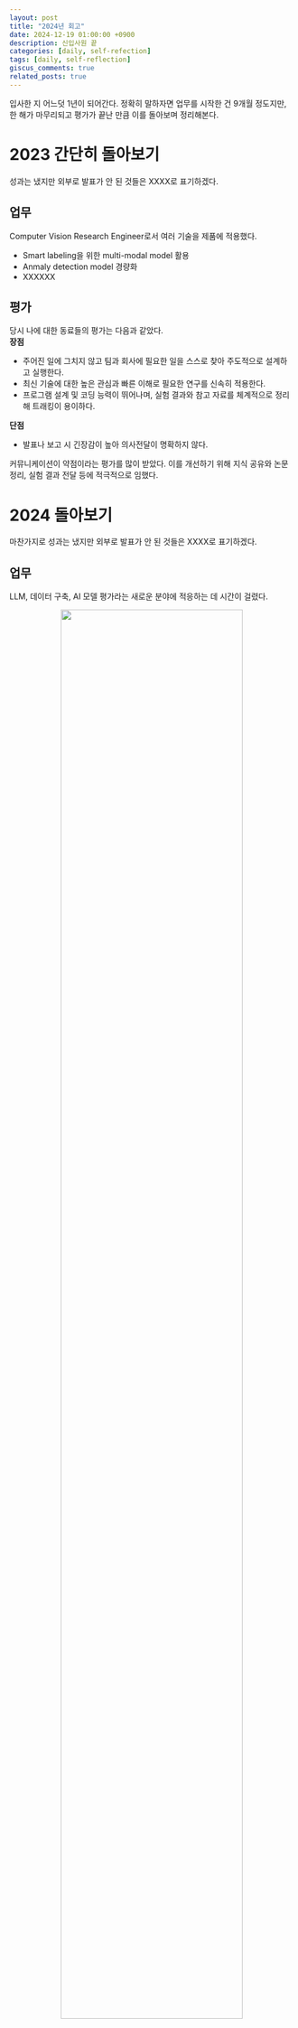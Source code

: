 ```yaml
---
layout: post
title: "2024년 회고"
date: 2024-12-19 01:00:00 +0900
description: 신입사원 끝
categories: [daily, self-refection]
tags: [daily, self-reflection]
giscus_comments: true
related_posts: true
---
```


입사한 지 어느덧 1년이 되어간다. 정확히 말하자면 업무를 시작한 건 9개월 정도지만, 한 해가 마무리되고 평가가 끝난 만큼 이를 돌아보며 정리해본다.

# 2023 간단히 돌아보기

성과는 냈지만 외부로 발표가 안 된 것들은 XXXX로 표기하겠다.

## 업무

Computer Vision Research Engineer로서 여러 기술을 제품에 적용했다.

- Smart labeling을 위한 multi-modal model 활용
- Anmaly detection model 경량화
- XXXXXX

## 평가
당시 나에 대한 동료들의 평가는 다음과 같았다.  
**장점**

- 주어진 일에 그치지 않고 팀과 회사에 필요한 일을 스스로 찾아 주도적으로 설계하고 실행한다.
- 최신 기술에 대한 높은 관심과 빠른 이해로 필요한 연구를 신속히 적용한다.
- 프로그램 설계 및 코딩 능력이 뛰어나며, 실험 결과와 참고 자료를 체계적으로 정리해 트래킹이 용이하다.

**단점**

- 발표나 보고 시 긴장감이 높아 의사전달이 명확하지 않다.

커뮤니케이션이 약점이라는 평가를 많이 받았다. 이를 개선하기 위해 지식 공유와 논문 정리, 실험 결과 전달 등에 적극적으로 임했다.

# 2024 돌아보기

마찬가지로 성과는 냈지만 외부로 발표가 안 된 것들은 XXXX로 표기하겠다.

## 업무

LLM, 데이터 구축, AI 모델 평가라는 새로운 분야에 적응하는 데 시간이 걸렸다.

<p align="center"><img src="/assets/post/image/2024-12-19-2024-review/image.png" width="80%"></p>
(3월 위클리 노트. 지금 보니 많이 성장한 것 같다.)

- Anthropic, OpenAI와 함께 TelcoLLM 개발
- Synthetic data + hand-crafted 연구 XXXXXXX
  - XXXXXXX
- XXXXXX
- LLM-as-a-Judge 연구로 평가 자동화

## 평가

작년 전직장보다 더 좋은 평가를 받았다. 업무할 때의 내 장점을 강화하고 단점을 보안하려고 많은 노력을 했고, 그것이 평가에 들어났다.
또한 1:1 면담에서 팀원들이 평가한 내 장점을 들으며 내가 프로젝트 리드할 수 있는 전문성을 인정받은 것을 알게 되었다.
신입으로서 정말 긍정적인 평가다.
단점이 하나 있는데 아직 회사 적응하는데 바빴고, 연차가 쌓이면 자연스럽게 해결 될 것이다.

**장점**

1. **업무 태도와 기여**
   - 새로운 지식을 지속적으로 도입하고 시도함.
   - 맡은 업무에서 뛰어난 성과를 달성함.
2. **문제 해결 능력**
   - 높은 목표를 설정하고 빠르게 실행하여 결과 도출.
   - 탁월한 문제 해결 능력.
3. **전문성**
   - ML 전문성을 활용해 팀의 모델링 업무를 수행.
   - 최신 연구를 통해 개선 방안을 다각도로 제시.
4. **협업 능력**
   - 분석적 사고를 바탕으로 과제를 진행하고 지원함.
   - 책임감 있는 업무 수행 및 원활한 의견 공유.
5. **기술적 역량**
   - 뛰어난 코딩 및 결과 도출 능력.
   - 핵심 기술을 담당하며 실무 능력이 풍부함.

**단점**

1. **전사적 시야**
   - 전사적인 관점에서 업무 설계 능력이 부족함.

# 회고

## Keep (유지하고 싶은 점)

1. **논문 읽는 습관**  
   업무를 설계할 때 보통 5~6개의 논문을 읽으며 공통점을 도출하고 한계점을 파악했다. 한계점만 해결하면 성공 가능성이 높아지는 걸 경험했다.

2. **논문 쓰기**  
   이번에 _TelBench_ 논문이 EMNLP2024 Industry Track에 채택되었다. 뿌듯한 결과이며, 내년에도 논문 작업을 지속하고 싶다.

3. **최선을 다하는 자세**  
   업무든 취미든 항상 최선을 다했다. 덕분에 올해 진행한 일과 결정사항에 후회가 없다.

4. **데이터에 대한 고민**  
   AI는 결국 데이터로 시작해서 데이터로 끝난다는 생각이 든다. 데이터에 대한 고민이 AI 활용과 이해를 한층 더 깊게 해줬다.

5. **취미 생활**  
   이번 해는 유난히 취미 생활에 집중했다. 덕분에 심리적으로 지치지 않고 1년을 보낼 수 있었다. (하지만 해외여행은 조금 자제하자. 내 지갑이 지친다.)

## Problem (개선하고 싶은 점)

1. **설득 기술 부족**  
   기술적인 부분에만 집중하고, 상사에게 기대효과와 진행 이유를 설득하지 못했다. PM에게 스토리라인 구성과 목표 설정 및 달성 후 계획 등을 배우며 개선하고 있다.

2. **영어 능력 부족**  
   해외 기업과의 협업이 빈번한 우리 팀 특성상 영어는 필수다. 프랑스 스타트업과 프로젝트를 리드하며 업무는 문제없이 처리하고 있지만, 원활한 소통과 발전을 위해 영어 실력을 키워야겠다.

3. **프레임워크 활용 부족**  
   연구 중심의 업무를 하다 보니 프레임워크 활용이 부족했다. LangChain, vLLM 등 다양한 프레임워크를 분석하고 활용하며 실력을 키우고 싶다.

## Try (구체적인 시도)

1. 전사적인 관점을 갖고 업무 설계.
2. 주 2회 이상 영어 연습.
3. LangChain, vLLM 등 프레임워크 분석.
4. 논문 정리.

# 2024 타임라인

## 1월 ~ 2월

<p align="center"><img src="/assets/post/image/2024-12-19-2024-review/image-1.png" width="80%"></p>
8주간 신입사원 연수를 다녀왔다. SK 멤버사와 SK텔레콤, SK브로드밴드의 다양한 동기들을 만났다. 활발히 활동해 더 많은 사람을 만나지 못한 게 아쉽다.

## 2월

<p align="center"><img src="/assets/post/image/2024-12-19-2024-review/05D9BD5F-F70F-4030-B1A8-59C8E68B4FD3_1_105_c.jpeg" width="80%"></p>
학부 졸업. 운 좋게도 최종 학점 4.45로 수석을 하고 상장도 받았다. 전공과 적성이 잘 맞은 덕분인 것 같다.

## 4월

<p align="center"><img src="/assets/post/image/2024-12-19-2024-review/A73C64A2-2E38-4EB2-B383-7C738A563522_1_102_o.jpeg" width="80%"></p>
첫 일본 여행으로 도쿄를 방문. 클라이밍과 술로 가득 찬 2박 3일이었다.

## 5월

<p align="center"><img src="/assets/post/image/2024-12-19-2024-review/image-2.png" width="80%"></p>
발리 서핑 캠프 재방문. 서핑 실력이 급격히 늘었고 정말 즐거웠다.

## 7월

<p align="center"><img src="/assets/post/image/2024-12-19-2024-review/804E272D-7564-4FFF-8C1C-4F203FAC60E1_1_105_c.jpeg" width="80%"></p>
친구와 다낭 여행. 처음으로 관광 중심의 여행을 즐겼다.

## 9월

<p align="center"><img src="/assets/post/image/2024-12-19-2024-review/3CB923FE-FCA4-47D2-8361-90FE310CB507_1_102_o.jpeg" width="80%"></p>
다시 발리 방문. 이번엔 보드에서 투스텝까지 시도. 개선해야 할 점이 많음을 느꼈다.

## 11월

<p align="center"><img src="/assets/post/image/2024-12-19-2024-review/image-3.png" width="80%"></p>
삿포로 여행. 눈 덮인 풍경과 맛있는 음식이 인상적이었다.

## 10월

EMNLP2024에 두 번째 논문 게재. 오랜만의 논문 작업이 힘들었지만 보람 있었다. 내년 2월쯤 또 논문을 쓸 계획이다.

## 2025년 1월

<p align="center"><img src="/assets/post/image/2024-12-19-2024-review/89A1290C-DEE6-4ACB-BDDF-22E07E4FAE20_1_105_c.jpeg" width="80%"></p>
태국 끄라비로 클라이밍 여행 예정.

# 맺으며

정말 만족스러운 1년이다. 내년에도 더 잘해서 더 많은 성과를 이루어내길...
